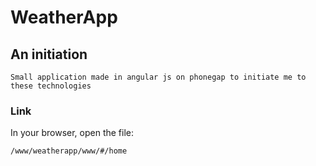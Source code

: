 # WeatherApp

## An initiation

    Small application made in angular js on phonegap to initiate me to these technologies

### Link

In your browser, open the file:

    /www/weatherapp/www/#/home
